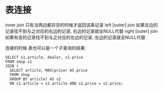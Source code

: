 
# 表连接 #
inner join 只有当两边都非空的时候才返回该条记录
left [outer] join 如果左边的记录找不到与之对应的右边的记录, 右边的记录就全NULL代替
right [outer] join 如果有变的记录找不到与之对应的左边的记录, 左边的记录就全NULL代替

连接的时候 表也可以是一个子查询的结果:
```
SELECT s1.article, dealer, s1.price
FROM shop s1
JOIN (
  SELECT article, MAX(price) AS price
  FROM shop
  GROUP BY article) AS s2
  ON s1.article = s2.article AND s1.price = s2.price;
```
